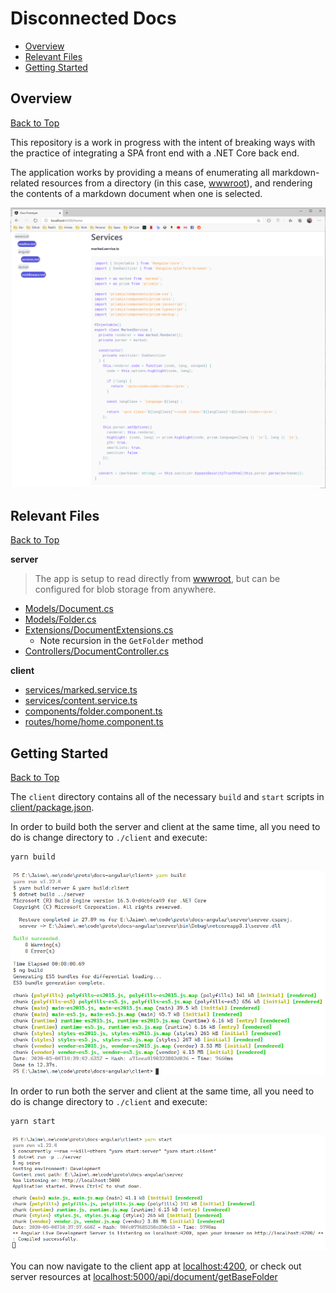 # Disconnected Docs

* [Overview](#overview)
* [Relevant Files](#relevant-files)
* [Getting Started](#getting-started)

## Overview
[Back to Top](#disconnected-docs)

This repository is a work in progress with the intent of breaking ways with the practice of integrating a SPA front end with a .NET Core back end.

The application works by providing a means of enumerating all markdown-related resources from a directory (in this case, [wwwroot](./server/wwwroot)), and rendering the contents of a markdown document when one is selected.

[![app](./.images/app.png)](./.images/app.png)  

## Relevant Files
[Back to Top](#disconnected-docs)

**server**

> The app is setup to read directly from [wwwroot](./server/wwwroot), but can be configured for blob storage from anywhere.

* [Models/Document.cs](./server/Models/Document.cs)
* [Models/Folder.cs](./server/Models/Folder.cs)
* [Extensions/DocumentExtensions.cs](./server/Extensions/DocumentExtensions.cs)
    * Note recursion in the `GetFolder` method
* [Controllers/DocumentController.cs](./server/Controllers/DocumentController.cs)

**client**

* [services/marked.service.ts](./client/src/app/services/marked.service.ts)
* [services/content.service.ts](./client/src/app/services/content.service.ts)
* [components/folder.component.ts](./client/src/app/components/folder.component.ts)
* [routes/home/home.component.ts](./client/src/app/routes/home/home.component.ts)

## Getting Started
[Back to Top](#disconnected-docs)

The `client` directory contains all of the necessary `build` and `start` scripts in [client/package.json](./client/package.json).

In order to build both the server and client at the same time, all you need to do is change directory to `./client` and execute:

```bash
yarn build
```

[![yarn-build](./.images/yarn-build.png)](./.images/yarn-build.png)

In order to run both the server and client at the same time, all you need to do is change directory to `./client` and execute:

```bash
yarn start
```

[![yarn-start](./.images/yarn-start.png)](./.images/yarn-start.png)

You can now navigate to the client app at [localhost:4200](http://localhost:4200), or check out server resources at [localhost:5000/api/document/getBaseFolder](http://localhost:5000/api/document/getBaseFolder)